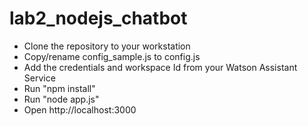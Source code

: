 # lab2_nodejs_chatbot
- Clone the repository to your workstation
- Copy/rename config_sample.js to config.js
- Add the credentials and workspace Id from your Watson Assistant Service
- Run "npm install"
- Run "node app.js"
- Open http://localhost:3000
